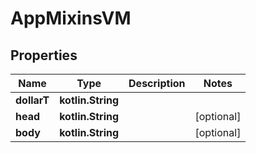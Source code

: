 
# AppMixinsVM

## Properties
Name | Type | Description | Notes
------------ | ------------- | ------------- | -------------
**dollarT** | **kotlin.String** |  | 
**head** | **kotlin.String** |  |  [optional]
**body** | **kotlin.String** |  |  [optional]



